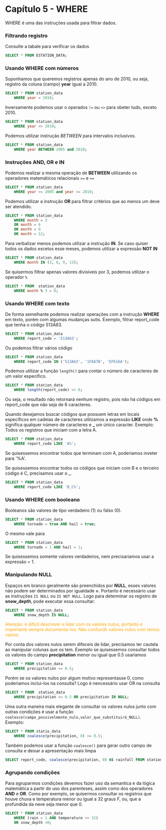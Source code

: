 # Capítulo 5 - WHERE

WHERE é uma das instruções usada para filtrar dados.<br>

### Filtrando registro

Consulte a tabale para verificar os dados
```sql
SELECT * FROM ESTATION_DATA;
```

### Usando WHERE com números

Suponhamos que queremos registros apenas do ano de 2010, ou seja, registro da coluna (campo) **year** igual a 2010.
```sql
SELECT * FROM station_data
    WHERE year = 2010;
```

Inversamente podemos usar o operados `!=` ou `<>` para obeter tudo, exceto 2010.
```sql
SELECT * FROM station_data
    WHERE year <> 2010;
```
Podemos utilizar instrução *BETWEEN* para intervalos inclusivos.
```sql
SELECT * FROM station_data
    WHERE year BETWEEN 2005 and 2010;
```

### Instruções AND, OR e IN

Podemos realizar a mesma operação de **BETWEEN** utilizando os operadores matemáticos relacionais `>=` e `<=`
```sql
SELECT * FROM station_data
    WHERE year >= 2005 and year <= 2010;
```

Podemos utilizar a instrução **OR** para filtrar critérios que ao menos um deve ser atendido.
```sql
SELECT * FROM station_data
    WHERE month = 3
    OR month = 6
    OR month = 9
    OR month = 12;
```

Para verbalizar menos podemos utilizar a instrução **IN**. Se caso quiser todos os dados excetos esse meses, podemos utilizar a expressão **NOT IN**
```sql
SELECT * FROM station_data
    WHERE month IN (3, 6, 9, 12);
```

Se quisermos filtrar apenas valores divisíveis por 3, podemos utilizar o operador `%`
```sql
SELECT * FROM  station_data
    WHERE month % 3 = 0;
```

### Usando WHERE com texto

De forma semelhante podemos realizar operações com a instrução **WHERE** em texto, porém com algumas mudanças sutis. Exemplo, filtrar report_code que tenha o código 513A63.
```sql
SELECT * FROM station_data
    WHERE report_code = '513A63';
```

Ou podemos filtrar vários código
```sql
SELECT * FROM station_data
    WHERE report_code IN ('513A63', '1F8A7B', 'EF616A');
```

Podemos utilizar a função `length()` para contar o número de caracteres de um valor específico.
```sql
SELECT * FROM station_data
    WHERE length(report_code) <> 6;
```
Ou seja, o resultado não retornará nenhum registro, pois não há códigos em report_code que não seja de 6 caracteres.<br>

Quando desejamos buscar códigos que possuem letras em locais específicos em cadeias de caracteres utilizamos a expressão **LIKE** onde **%** significa qualquer número de caracteres e **_** um único caracter. Exemplo: Todos os registros que iniciam com a letra A.
```sql
SELECT * FROM station_data
    WHERE report_code LIKE 'A%';
```
Se quisessemos encontrar todos que terminam com A, poderiamos inveter para '%A'.<br>

Se quisessemos encontrar todos os códigos que iniciam com B e o terceiro código é C, precisamos usar o _.
```sql
SELECT * FROM station_data
    WHERE report_code LIKE 'B_C%';
```

### Usando WHERE com booleano

Booleanos são valores de tipo verdadeiro (1) ou falso (0). 
```sql
SELECT * FROM station_data
    WHERE tornado = true AND hail = true;
```
O mesmo vale para
```sql
SELECT * FROM station_data
    WHERE tornado = 1 AND hail = 1;
```
Se quisessemos somente valores verdadeiros, nem precisariamos usar a expressão = 1.

### Manipulando NULL

Espaços em branco geralmente são preenchidos por **NULL**, esses valores não podem ser determinados por igualdade **=**. Portanto é necessário usar as instruções `IS NULL` ou `IS NOT NULL`. Logo para determinar os registro de **snow_depth**, pode executar essa consultar:
```sql
SELECT * FROM station_data
    WHERE snow_depth IS NULL;
```
<p style="color:orange">Atenção: é díficil descrever e lidar com os valores nulos, portanto é importante sempre documenta-los. Não confundir valores nulos com textos vazios</p>

Por conta dos valores nulos serem difeceis de lidar, precisamos ter cautela ao manipular colunas que os tem. Exemplo se quisessemos consultar todos os valores do campo **precipitation** menor ou igual que 0.5 usariamos
```sql
SELECT * FROM station_data
    WHERE precipitation <= 0.5;
```
Porém se os valores nulos por algum motivo representasse 0, como poderiamos inclui-los na consulta? Logo é nencessário usar OR na consulta
```sql
SELECT * FROM  station_data
    WHERE precipitation <= 0.5 OR precipitation IN NULL;
```

Uma outra maneira mais elegante de consultar os valores nulos junto com outras condições é usar a função `coalesce(campo_possivelmente_nulo,valor_que_substituirá_NULL)`. Exemplo:
```sql
SELECT * FROM statio_data
    WHERE coalesce(precipitation, 0) <= 0.5;
```

Também podemos usar a função `coalesce()` para gerar outro campo de consulta e deixar a apresentação mais limpa
```sql
SELECT report_code, coalesce(precipitation, 0) AS rainfall FROM station_data;
```

### Agrupando condições

Para agruparmos condições devemos fazer uso da semantica e da lógica matemática a partir do uso dos parenteses, assim como dos operadores **AND** e **OR**. Como por exemplo, se quisermos consultar os registros que houve chuva e temperatura menor ou igual a 32 graus F, ou, que a profundida da neve seja menor que 0.
```sql
SELECT * FROM station_data
    WHERE (rain = 1 AND temperature <= 32)
    OR snow_depth <0;
```
